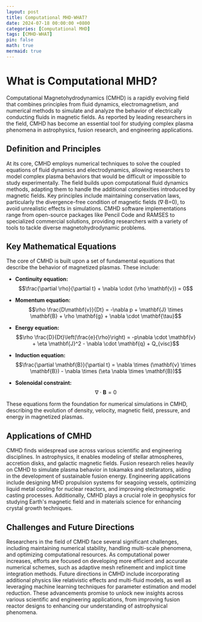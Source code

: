 ```yaml
---
layout: post
title: Computational MHD-WHAT?
date: 2024-07-18 00:00:00 +0800
categories: [Computational MHD]
tags: [CMHD-WHAT]
pin: false
math: true
mermaid: true
---
```


# What is Computational MHD?

Computational Magnetohydrodynamics (CMHD) is a rapidly evolving field that combines principles from fluid dynamics, electromagnetism, and numerical methods to simulate and analyze the behavior of electrically conducting fluids in magnetic fields. As reported by leading researchers in the field, CMHD has become an essential tool for studying complex plasma phenomena in astrophysics, fusion research, and engineering applications.

## Definition and Principles

At its core, CMHD employs numerical techniques to solve the coupled equations of fluid dynamics and electrodynamics, allowing researchers to model complex plasma behaviors that would be difficult or impossible to study experimentally. The field builds upon computational fluid dynamics methods, adapting them to handle the additional complexities introduced by magnetic fields. Key principles include maintaining conservation laws, particularly the divergence-free condition of magnetic fields (∇⋅B=0), to avoid unrealistic effects in simulations. CMHD software implementations range from open-source packages like Pencil Code and RAMSES to specialized commercial solutions, providing researchers with a variety of tools to tackle diverse magnetohydrodynamic problems.

## Key Mathematical Equations

The core of CMHD is built upon a set of fundamental equations that describe the behavior of magnetized plasmas. These include:

- **Continuity equation:**  
  $$\frac{\partial \rho}{\partial t} + \nabla \cdot (\rho \mathbf{v}) = 0$$

- **Momentum equation:**  
  $$\rho \frac{D\mathbf{v}}{Dt} = -\nabla p + \mathbf{J} \times \mathbf{B} + \rho \mathbf{g} + \nabla \cdot \mathbf{\tau}$$

- **Energy equation:**  
  $$\rho \frac{D}{Dt}\left(\frac{e}{\rho}\right) = -p\nabla \cdot \mathbf{v} + \eta \mathbf{J}^2 - \nabla \cdot \mathbf{q} + Q_{visc}$$

- **Induction equation:**  
  $$\frac{\partial \mathbf{B}}{\partial t} = \nabla \times (\mathbf{v} \times \mathbf{B}) - \nabla \times (\eta \nabla \times \mathbf{B})$$

- **Solenoidal constraint:**  
  $$\nabla \cdot \mathbf{B} = 0$$

These equations form the foundation for numerical simulations in CMHD, describing the evolution of density, velocity, magnetic field, pressure, and energy in magnetized plasmas.

## Applications of CMHD

CMHD finds widespread use across various scientific and engineering disciplines. In astrophysics, it enables modeling of stellar atmospheres, accretion disks, and galactic magnetic fields. Fusion research relies heavily on CMHD to simulate plasma behavior in tokamaks and stellarators, aiding in the development of sustainable fusion energy. Engineering applications include designing MHD propulsion systems for seagoing vessels, optimizing liquid metal cooling for nuclear reactors, and improving electromagnetic casting processes. Additionally, CMHD plays a crucial role in geophysics for studying Earth's magnetic field and in materials science for enhancing crystal growth techniques.

## Challenges and Future Directions

Researchers in the field of CMHD face several significant challenges, including maintaining numerical stability, handling multi-scale phenomena, and optimizing computational resources. As computational power increases, efforts are focused on developing more efficient and accurate numerical schemes, such as adaptive mesh refinement and implicit time integration methods. Future directions in CMHD include incorporating additional physics like relativistic effects and multi-fluid models, as well as leveraging machine learning techniques for parameter estimation and model reduction. These advancements promise to unlock new insights across various scientific and engineering applications, from improving fusion reactor designs to enhancing our understanding of astrophysical phenomena.
